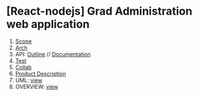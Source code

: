 
# \[React-nodejs\] Grad Administration web application

1. [Scope](app/prj-outline/Scope.md)
2. [Arch](app/prj-outline/Arch.md)
3. API: [Outline](app/prj-outline/API.md) //
[Documentation](https://app.swaggerhub.com/apis/csc302BD/GradApp/1.0.0)
4. [Test](app/prj-outline/Test.md)
5. [Collab](app/prj-outline/Collab.md)
6. [Product Description](app/prj-outline/product.md)
7. UML: [view](https://drive.google.com/file/d/1V1TZ4Hti3jrpJzN0TM0tvCFgxVbjHg0s/view?usp=sharing)
8. OVERVIEW: [view](https://docs.google.com/presentation/d/10CHfckLeb3MLja0vJXwHVRbq_s3PyhLxItQ7Q77hy_0/edit?usp=sharing)
